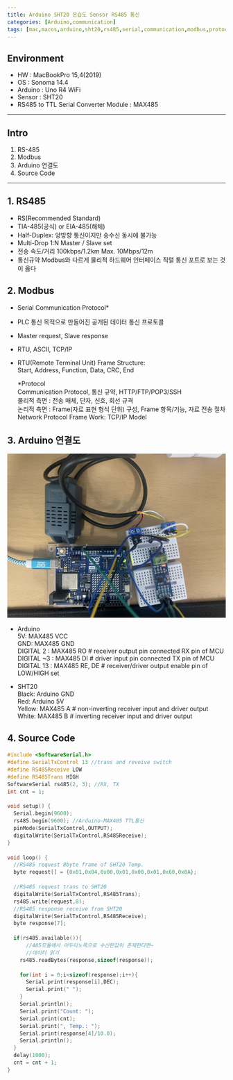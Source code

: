 ```yaml
---
title: Arduino SHT20 온습도 Sensor RS485 통신
categories: [Arduino,communication]
tags: [mac,macos,arduino,sht20,rs485,serial,communication,modbus,protocol]
---
```


## Environment

- HW : MacBookPro 15,4(2019)
- OS : Sonoma 14.4
- Arduino : Uno R4 WiFi
- Sensor : SHT20
- RS485 to TTL Serial Converter Module : MAX485

---

## Intro

1. RS-485
2. Modbus
3. Arduino 연결도
4. Source Code

---


## 1. RS485

- RS(Recommended Standard)
- TIA-485(공식) or EIA-485(해체)
- Half-Duplex: 양방향 통신이지만 송수신 동시에 불가능
- Multi-Drop 1:N Master / Slave set
- 전송 속도/거리 100kbps/1.2km Max. 10Mbps/12m
- 통신규약 Modbus와 다르게 물리적 하드웨어 인터페이스 직렬 통신 포트로 보는 것이 옳다


## 2. Modbus

- Serial Communication Protocol*
- PLC 통신 목적으로 만들어진 공개된 데이터 통신 프로토콜
- Master request, Slave response
- RTU, ASCII, TCP/IP
- RTU(Remote Terminal Unit) Frame Structure:    
  Start, Address, Function, Data, CRC, End

  *Protocol   
    Communication Protocol, 통신 규약, HTTP/FTP/POP3/SSH    
    물리적 측면 : 전송 매체, 단자, 신호, 회선 규격    
    논리적 측면 : Frame(자료 표현 형식 단위) 구성, Frame 항목/기능, 자료 전송 절차    
    Network Protocol Frame Work: TCP/IP Model   
    
    
## 3. Arduino 연결도
![Arduino_SHT20_MAX485](/assets/img/arduino_sht20_max485.jpg)

- Arduino   
  5V: MAX485 VCC    
  GND: MAX485 GND   
  DIGITAL 2 : MAX485 RO # receiver output pin connected RX pin of MCU   
  DIGITAL ~3 : MAX485 DI # driver input pin connected TX pin of MCU   
  DIGITAL 13 : MAX485 RE, DE # receiver/driver output enable pin of LOW/HIGH set    
  
- SHT20   
  Black: Arduino GND    
  Red: Arduino 5V   
  Yellow: MAX485 A # non-inverting receiver input and driver output   
  White: MAX485 B  # inverting receiver input and driver output   
  


## 4. Source Code

```cpp
#include <SoftwareSerial.h>
#define SerialTxControl 13 //trans and reveive switch
#define RS485Receive LOW
#define RS485Trans HIGH
SoftwareSerial rs485(2, 3); //RX, TX
int cnt = 1;

void setup() {
  Serial.begin(9600);
  rs485.begin(9600); //Arduino-MAX485 TTL통신
  pinMode(SerialTxControl,OUTPUT);
  digitalWrite(SerialTxControl,RS485Receive);
}

void loop() {
  //RS485 request 8byte frame of SHT20 Temp. 
  byte request[] = {0x01,0x04,0x00,0x01,0x00,0x01,0x60,0x0A};

  //RS485 request trans to SHT20
  digitalWrite(SerialTxControl,RS485Trans);
  rs485.write(request,8);
  //RS485 response receive from SHT20
  digitalWrite(SerialTxControl,RS485Receive);
  byte response[7];
  
  if(rs485.available()){
      //485모듈에서 아두이노쪽으로 수신한값이 존재한다면~
      //데이터 읽기
    rs485.readBytes(response,sizeof(response));
    
    for(int i = 0;i<sizeof(response);i++){
      Serial.print(response[i],DEC);
      Serial.print(" ");
    }
    Serial.println();
    Serial.print("Count: ");
    Serial.print(cnt);
    Serial.print(", Temp.: ");
    Serial.print(response[4]/10.0);
    Serial.println();
  }
  delay(1000);
  cnt = cnt + 1;
}
```